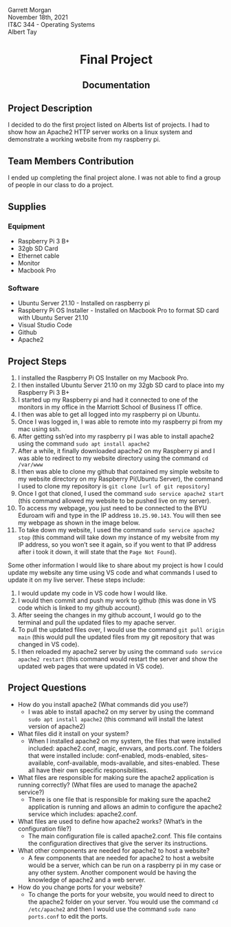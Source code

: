 Garrett Morgan <br/>
November 18th, 2021<br/>
IT&C 344 - Operating Systems<br/>
Albert Tay

# <div align="center">Final Project
## <div align="center">Documentation

## Project Description
I decided to do the first project listed on Alberts list of projects. I had to show how an Apache2 HTTP server works on a linux system and demonstrate a working website from my raspberry pi.

## Team Members Contribution
I ended up completing the final project alone. I was not able to find a group of people in our class to do a project.

## Supplies
### Equipment
- Raspberry Pi 3 B+
- 32gb SD Card
- Ethernet cable
- Monitor
- Macbook Pro
### Software
- Ubuntu Server 21.10 - Installed on raspberry pi
- Raspberry Pi OS Installer - Installed on Macbook Pro to format SD card with Ubuntu Server 21.10
- Visual Studio Code
- Github
- Apache2

## Project Steps
1. I installed the Raspberry Pi OS Installer on my Macbook Pro.
2. I then installed Ubuntu Server 21.10 on my 32gb SD card to place into my Raspberry Pi 3 B+
3. I started up my Raspberry pi and had it connected to one of the monitors in my office in the Marriott School of Business IT office. 
4. I then was able to get all logged into my raspberry pi on Ubuntu.
5. Once I was logged in, I was able to remote into my raspberry pi from my mac using ssh.
6. After getting ssh’ed into my raspberry pi I was able to install apache2 using the command `sudo apt install apache2`
7. After a while, it finally downloaded apache2 on my Raspberry pi and I was able to redirect to my website directory using the command `cd /var/www`
8. I then was able to clone my github that contained my simple website to my website directory on my Raspberry Pi(Ubuntu Server), the command I used to clone my repository is `git clone [url of git repository]`
9. Once I got that cloned, I used the command `sudo service apache2 start` (this command allowed my website to be pushed live on my server).
10. To access my webpage, you just need to be connected to the BYU Eduroam wifi and type in the IP address `10.25.90.143`. You will then see my webpage as shown in the image below.
11. To take down my website, I used the command `sudo service apache2 stop` (this command will take down my instance of my website from my IP address, so you won’t see it again, so if you went to that IP address after i took it down, it will state that the `Page Not Found`).

Some other information I would like to share about my project is how I could update my website any time using VS code and what commands I used to update it on my live server. These steps include:
1. I would update my code in VS code how I would like. 
2. I would then commit and push my work to github (this was done in VS code which is linked to my github account).
3. After seeing the changes in my github account, I would go to the terminal and pull the updated files to my apache server. 
4. To pull the updated files over, I would use the command `git pull origin main` (this would pull the updated files from my git repository that was changed in VS code).
5. I then reloaded my apache2 server by using the command `sudo service apache2 restart` (this command would restart the server and show the updated web pages that were updated in VS code).
## Project Questions
- How do you install apache2 (What commands did you use?)
  - I was able to install apache2 on my server by using the command `sudo apt install apache2` (this command will install the latest version of apache2)
- What files did it install on your system?
  - When I installed apache2 on my system, the files that were installed included: apache2.conf, magic, envvars, and ports.conf. The folders that were installed include: conf-enabled, mods-enabled, sites-available, conf-available, mods-available, and sites-enabled. These all have their own specific responsibilities.
- What files are responsible for making sure the apache2 application is running correctly? (What files are used to manage the apache2 service?)
  - There is one file that is responsible for making sure the apache2 application is running and allows an admin to configure the apache2 service which includes: apache2.conf.
- What files are used to define how apache2 works? (What’s in the configuration file?)
  - The main configuration file is called apache2.conf. This file contains the configuration directives that give the server its instructions.
- What other components are needed for apache2 to host a website?
  - A few components that are needed for apache2 to host a website would be a server, which can be run on a raspberry pi in my case or any other system. Another component would be having the knowledge of apache2 and a web server.
- How do you change ports for your website?
  - To change the ports for your website, you would need to direct to the apache2 folder on your server. You would use the command `cd /etc/apache2` and then I would use the command `sudo nano ports.conf` to edit the ports.
